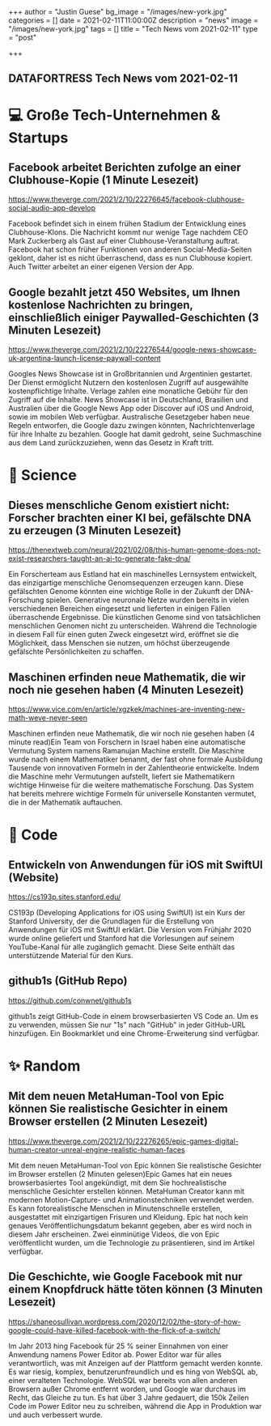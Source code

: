 +++
author = "Justin Guese"
bg_image = "/images/new-york.jpg"
categories = []
date = 2021-02-11T11:00:00Z
description = "news"
image = "/images/new-york.jpg"
tags = []
title = "Tech News vom 2021-02-11"
type = "post"

+++

        
## DATAFORTRESS Tech News vom 2021-02-11

# 💻 Große Tech-Unternehmen & Startups

## Facebook arbeitet Berichten zufolge an einer Clubhouse-Kopie (1 Minute Lesezeit)

https://www.theverge.com/2021/2/10/22276645/facebook-clubhouse-social-audio-app-develop

Facebook befindet sich in einem frühen Stadium der Entwicklung eines Clubhouse-Klons. Die Nachricht kommt nur wenige Tage nachdem CEO Mark Zuckerberg als Gast auf einer Clubhouse-Veranstaltung auftrat. Facebook hat schon früher Funktionen von anderen Social-Media-Seiten geklont, daher ist es nicht überraschend, dass es nun Clubhouse kopiert. Auch Twitter arbeitet an einer eigenen Version der App.

## Google bezahlt jetzt 450 Websites, um Ihnen kostenlose Nachrichten zu bringen, einschließlich einiger Paywalled-Geschichten (3 Minuten Lesezeit)

https://www.theverge.com/2021/2/10/22276544/google-news-showcase-uk-argentina-launch-license-paywall-content

Googles News Showcase ist in Großbritannien und Argentinien gestartet. Der Dienst ermöglicht Nutzern den kostenlosen Zugriff auf ausgewählte kostenpflichtige Inhalte. Verlage zahlen eine monatliche Gebühr für den Zugriff auf die Inhalte. News Showcase ist in Deutschland, Brasilien und Australien über die Google News App oder Discover auf iOS und Android, sowie im mobilen Web verfügbar. Australische Gesetzgeber haben neue Regeln entworfen, die Google dazu zwingen könnten, Nachrichtenverlage für ihre Inhalte zu bezahlen. Google hat damit gedroht, seine Suchmaschine aus dem Land zurückzuziehen, wenn das Gesetz in Kraft tritt.

# 🧪 Science

## Dieses menschliche Genom existiert nicht: Forscher brachten einer KI bei, gefälschte DNA zu erzeugen (3 Minuten Lesezeit)

https://thenextweb.com/neural/2021/02/08/this-human-genome-does-not-exist-researchers-taught-an-ai-to-generate-fake-dna/

Ein Forscherteam aus Estland hat ein maschinelles Lernsystem entwickelt, das einzigartige menschliche Genomsequenzen erzeugen kann. Diese gefälschten Genome könnten eine wichtige Rolle in der Zukunft der DNA-Forschung spielen. Generative neuronale Netze wurden bereits in vielen verschiedenen Bereichen eingesetzt und lieferten in einigen Fällen überraschende Ergebnisse. Die künstlichen Genome sind von tatsächlichen menschlichen Genomen nicht zu unterscheiden. Während die Technologie in diesem Fall für einen guten Zweck eingesetzt wird, eröffnet sie die Möglichkeit, dass Menschen sie nutzen, um höchst überzeugende gefälschte Persönlichkeiten zu schaffen.

## Maschinen erfinden neue Mathematik, die wir noch nie gesehen haben (4 Minuten Lesezeit)

https://www.vice.com/en/article/xgzkek/machines-are-inventing-new-math-weve-never-seen

Maschinen erfinden neue Mathematik, die wir noch nie gesehen haben (4 minute read)Ein Team von Forschern in Israel haben eine automatische Vermutung System namens Ramanujan Machine erstellt. Die Maschine wurde nach einem Mathematiker benannt, der fast ohne formale Ausbildung Tausende von innovativen Formeln in der Zahlentheorie entwickelte. Indem die Maschine mehr Vermutungen aufstellt, liefert sie Mathematikern wichtige Hinweise für die weitere mathematische Forschung. Das System hat bereits mehrere wichtige Formeln für universelle Konstanten vermutet, die in der Mathematik auftauchen.

# 💾 Code

## Entwickeln von Anwendungen für iOS mit SwiftUI (Website)

https://cs193p.sites.stanford.edu/

CS193p (Developing Applications for iOS using SwiftUI) ist ein Kurs der Stanford University, der die Grundlagen für die Erstellung von Anwendungen für iOS mit SwiftUI erklärt. Die Version vom Frühjahr 2020 wurde online geliefert und Stanford hat die Vorlesungen auf seinem YouTube-Kanal für alle zugänglich gemacht. Diese Seite enthält das unterstützende Material für den Kurs.

## github1s (GitHub Repo)

https://github.com/conwnet/github1s

github1s zeigt GitHub-Code in einem browserbasierten VS Code an. Um es zu verwenden, müssen Sie nur "1s" nach "GitHub" in jeder GitHub-URL hinzufügen. Ein Bookmarklet und eine Chrome-Erweiterung sind verfügbar.

# ✨ Random

## Mit dem neuen MetaHuman-Tool von Epic können Sie realistische Gesichter in einem Browser erstellen (2 Minuten Lesezeit)

https://www.theverge.com/2021/2/10/22276265/epic-games-digital-human-creator-unreal-engine-realistic-human-faces

Mit dem neuen MetaHuman-Tool von Epic können Sie realistische Gesichter im Browser erstellen (2 Minuten gelesen)Epic Games hat ein neues browserbasiertes Tool angekündigt, mit dem Sie hochrealistische menschliche Gesichter erstellen können. MetaHuman Creator kann mit modernen Motion-Capture- und Animationstechniken verwendet werden. Es kann fotorealistische Menschen in Minutenschnelle erstellen, ausgestattet mit einzigartigen Frisuren und Kleidung. Epic hat noch kein genaues Veröffentlichungsdatum bekannt gegeben, aber es wird noch in diesem Jahr erscheinen. Zwei einminütige Videos, die von Epic veröffentlicht wurden, um die Technologie zu präsentieren, sind im Artikel verfügbar.

## Die Geschichte, wie Google Facebook mit nur einem Knopfdruck hätte töten können (3 Minuten Lesezeit)

https://shaneosullivan.wordpress.com/2020/12/02/the-story-of-how-google-could-have-killed-facebook-with-the-flick-of-a-switch/

Im Jahr 2013 hing Facebook für 25 % seiner Einnahmen von einer Anwendung namens Power Editor ab. Power Editor war für alles verantwortlich, was mit Anzeigen auf der Plattform gemacht werden konnte. Es war riesig, komplex, benutzerunfreundlich und es hing von WebSQL ab, einer veralteten Technologie. WebSQL war bereits von allen anderen Browsern außer Chrome entfernt worden, und Google war durchaus im Recht, das Gleiche zu tun. Es hat über 3 Jahre gedauert, die 150k Zeilen Code im Power Editor neu zu schreiben, während die App in Produktion war und auch verbessert wurde.
